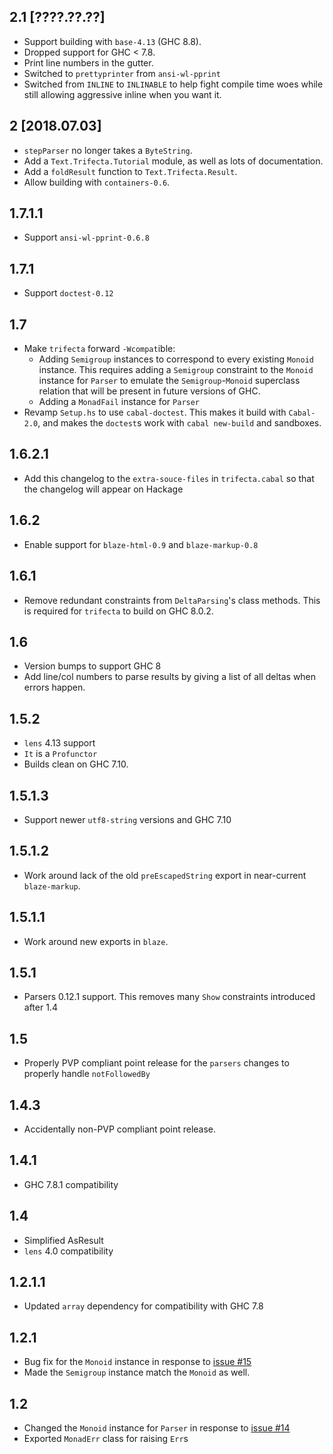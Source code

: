 2.1 [????.??.??]
----------------
* Support building with `base-4.13` (GHC 8.8).
* Dropped support for GHC < 7.8.
* Print line numbers in the gutter.
* Switched to `prettyprinter` from `ansi-wl-pprint`
* Switched from `INLINE` to `INLINABLE` to help fight compile time woes
  while still allowing aggressive inline when you want it.

2 [2018.07.03]
--------------
* `stepParser` no longer takes a `ByteString`.
* Add a `Text.Trifecta.Tutorial` module, as well as lots of documentation.
* Add a `foldResult` function to `Text.Trifecta.Result`.
* Allow building with `containers-0.6`.

1.7.1.1
-------
* Support `ansi-wl-pprint-0.6.8`

1.7.1
-----
* Support `doctest-0.12`

1.7
---
* Make `trifecta` forward `-Wcompat`ible:
  * Adding `Semigroup` instances to correspond to every existing `Monoid`
    instance. This requires adding a `Semigroup` constraint to the `Monoid`
    instance for `Parser` to emulate the `Semigroup`-`Monoid` superclass
    relation that will be present in future versions of GHC.
  * Adding a `MonadFail` instance for `Parser`
* Revamp `Setup.hs` to use `cabal-doctest`. This makes it build
  with `Cabal-2.0`, and makes the `doctest`s work with `cabal new-build` and
  sandboxes.

1.6.2.1
-------
* Add this changelog to the `extra-souce-files` in `trifecta.cabal` so that the
  changelog will appear on Hackage

1.6.2
-----
* Enable support for `blaze-html-0.9` and `blaze-markup-0.8`

1.6.1
-----
* Remove redundant constraints from `DeltaParsing`'s class methods. This is
  required for `trifecta` to build on GHC 8.0.2.

1.6
-----
* Version bumps to support GHC 8
* Add line/col numbers to parse results by giving a list of all deltas when errors happen.

1.5.2
-----
* `lens` 4.13 support
* `It` is a `Profunctor`
* Builds clean on GHC 7.10.

1.5.1.3
-------
* Support newer `utf8-string` versions and GHC 7.10

1.5.1.2
-------
* Work around lack of the old `preEscapedString` export in near-current `blaze-markup`.

1.5.1.1
-------
* Work around new exports in `blaze`.

1.5.1
-----
* Parsers 0.12.1 support. This removes many `Show` constraints introduced after 1.4

1.5
-----
* Properly PVP compliant point release for the `parsers` changes to properly handle `notFollowedBy`

1.4.3
-----
* Accidentally non-PVP compliant point release.

1.4.1
-----
* GHC 7.8.1 compatibility

1.4
---
* Simplified AsResult
* `lens` 4.0 compatibility

1.2.1.1
-------
* Updated `array` dependency for compatibility with GHC 7.8

1.2.1
-----
* Bug fix for the `Monoid` instance in response to [issue #15](https://github.com/ekmett/trifecta/issues/14)
* Made the `Semigroup` instance match the `Monoid` as well.

1.2
---
* Changed the `Monoid` instance for `Parser` in response to [issue #14](https://github.com/ekmett/trifecta/issues/14)
* Exported `MonadErr` class for raising `Err`s
